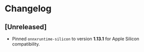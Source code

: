 # Changelog

## [Unreleased]
- Pinned `onnxruntime-silicon` to version **1.13.1** for Apple Silicon compatibility.
